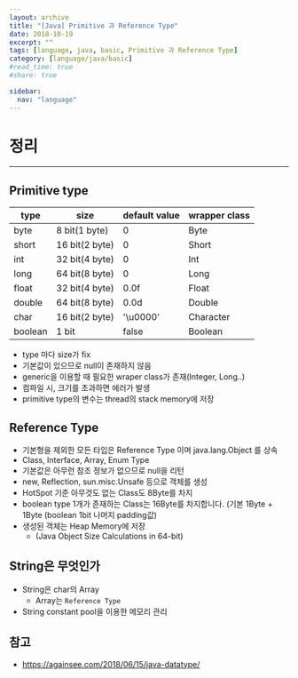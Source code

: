 ```yaml
---
layout: archive
title: "[Java] Primitive 과 Reference Type"
date: 2018-10-19
excerpt: ""
tags: [language, java, basic, Primitive 과 Reference Type]
category: [language/java/basic]
#read_time: true
#share: true

sidebar:
  nav: "language"
---
```


# 정리

* * *

## Primitive type

| type    | size           | default value | wrapper class |
|---------|----------------|---------------|---------------|
| byte    | 8 bit(1 byte)  | 0             | Byte          |
| short   | 16 bit(2 byte) | 0             | Short         |
| int     | 32 bit(4 byte) | 0             | Int           |
| long    | 64 bit(8 byte) | 0             | Long          |
| float   | 32 bit(4 byte) | 0.0f          | Float         |
| double  | 64 bit(8 byte) | 0.0d          | Double        |
| char    | 16 bit(2 byte) | '\u0000'      | Character     |
| boolean | 1 bit          | false         | Boolean       |

* type 마다 size가 fix
* 기본값이 있으므로 null이 존재하지 않음
* generic을 이용할 때 필요한 wraper class가 존재(Integer, Long..)
* 컴파일 시, 크기를 초과하면 에러가 발생
* primitive type의 변수는 thread의 stack memory에 저장

## Reference Type

* 기본형을 제외한 모든 타입은 Reference Type 이며 java.lang.Object 를 상속
* Class, Interface, Array, Enum Type
* 기본값은 아무런 참조 정보가 없으므로 null을 리턴
* new, Reflection, sun.misc.Unsafe 등으로 객체를 생성
* HotSpot 기준 아무것도 없는 Class도 8Byte를 차지
* boolean type 1개가 존재하는 Class는 16Byte를 차지합니다. (기본 1Byte + 1Byte (boolean 1bit 나머지 padding값)
* 생성된 객체는 Heap Memory에 저장
  * (Java Object Size Calculations in 64-bit)

## String은 무엇인가

* String은 char의 Array
  * Array는 `Reference Type`
* String constant pool을 이용한 메모리 관리

## 참고

* <https://againsee.com/2018/06/15/java-datatype/>
